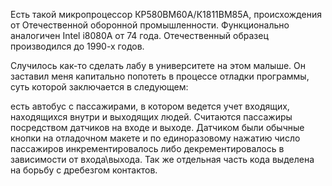 Есть такой микропроцессор КР580ВМ60А/К1811ВМ85А, происхождения от Отечественной оборонной промышленности.
Функционально аналогичен Intel i8080A от 74 года. Отечественный образец производился до 1990-х годов. 

Случилось как-то сделать лабу в университете на этом малыше. Он заставил меня капитально попотеть в процессе отладки программы,
суть которой заключается в следующем:

есть автобус с пассажирами, в котором ведется учет входящих, находящихся внутри и выходящих людей.
Считаются пассажиры посредством датчиков на входе и выходе. Датчиком были обычные кнопки на отладочном макете и по единоразовому
нажатию число пассажиров инкрементировалось либо декрементировалось в зависимости от входа\выхода. Так же отдельная часть кода выделена на борьбу с дребезгом контактов.
